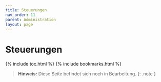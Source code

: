 ```yaml
---
title: Steuerungen
nav_order: 11
parent: Administration
layout: page
---
```


# Steuerungen
{% include toc.html %}
{% include bookmarks.html %}

> **Hinweis:** Diese Seite befindet sich noch in Bearbeitung.
{: .note }
